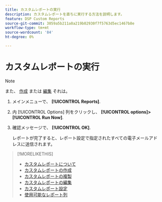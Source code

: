 ```yaml
---
title: カスタムレポートの実行
description: カスタムレポートを直ちに実行する方法を説明します。
feature: DSP Custom Reports
source-git-commit: 3059a5b211a8a219b02930f7f5763d5ec1467b8e
workflow-type: tm+mt
source-wordcount: '84'
ht-degree: 0%

---
```


# カスタムレポートの実行

>[!NOTE]
>
>また、 [作成](report-create.md) または [編集](report-edit.md) それは。

1. メインメニューで、 **[!UICONTROL Reports]**.

1. 内 [!UICONTROL Options] 列をクリックし、 **[!UICONTROL options]>[!UICONTROL Run Now]**.

1. 確認メッセージで、 **[!UICONTROL OK]**.

   レポートが完了すると、レポート設定で指定されたすべての電子メールアドレスに送信されます。

>[!MORELIKETHIS]
>
>* [カスタムレポートについて](/help/dsp/reports/report-about.md)
>* [カスタムレポートの作成](/help/dsp/reports/report-create.md)
>* [カスタムレポートの複製](/help/dsp/reports/report-copy.md)
>* [カスタムレポートの編集](/help/dsp/reports/report-edit.md)
>* [カスタムレポート設定](/help/dsp/reports/report-settings.md)
>* [使用可能なレポート列](/help/dsp/reports/report-columns.md)

